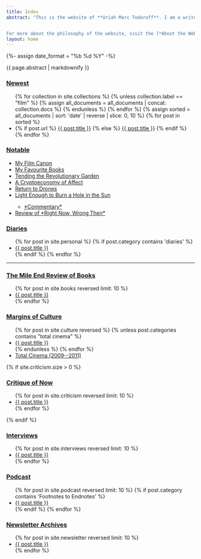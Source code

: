 ```yaml
---
title: Index
abstract: "This is the website of **Uriah Marc Todoroff**. I am a writer interested in contemporary life. Below you will find links to my writing, which includes criticism and narrative experiments. This website is an *outsider* project that combines design, information architecture, and literary craft.


For more about the philosophy of the website, visit the [*About the Website*](/about) page; for more about me and my [contact information](/links#contact), visit the [*About the Author*](/links) page. Subscribe to the [newsletter](https://news.umt.world) to receive updates in your inbox. The index below contains [critical writing](/index#culture), [book reviews](/index#books) and craft essays, and [interviews](/index#interviews) on philosophy and politics. There is a secret narrative hidden in the [margins](/diaries)."
layout: home
---
```


{%- assign date_format =  "%b %d %Y" -%}

<article itemscope itemtype="http://schema.org/WebPage">
<div class="markdownBody" id="markdownBody" itemprop="mainContentOfPage">
<aside class="index abstract" itemprop="description">{{ page.abstract | markdownify }}</aside>

<section id="new" itemprop="hasPart" itemscope itemtype="http://schema.org/SiteNavigationElement">
<h1 class="index-heading"><a href="/changes" title="Reverse chronological list of additions to the website.">Newest</a></h1>
<ul class="section-link-list">
{% for collection in site.collections %}
{% unless collection.label == "film" %}
{% assign all_documents = all_documents | concat: collection.docs %}
{% endunless %}
{% endfor %}
{% assign sorted = all_documents | sort: 'date' | reverse | slice: 0, 10 %}
{% for post in sorted %}
<li>
{% if post.url %}
<a href="{{ post.url }}" itemprop="url"><span itemprop="name">{{ post.title }}</span></a>
{% else %}
<a href="{{ post.slug }}" title="{{ post.title }}, posted on {{ post.date | date: site.date_format }}.">{{ post.title }}</a>
{% endif %}
</li>
{% endfor %}
</ul>
</section>

<section id="notable" itemprop="hasPart" itemscope itemtype="http://schema.org/SiteNavigationElement">
<h1 class="index-heading"><a href="#notable" title="All the work that I am most proud of.">Notable</a></h1>
<ul class="section-link-list">
<li>
<a href="https://letterboxd.com/theinvertedform/list/my-personal-canon/">My Film Canon</a>
</li>
<li>
<a href="https://www.goodreads.com/review/list/122256622-uriah-todoroff?shelf=favourites">My Favourite Books</a>
</li>
<li>
<a href="/interviews/tending-the-revolutionary-garden">Tending the Revolutionary Garden</a>
</li>
<li>
<a href="/interviews/a-cryptoeconomy-of-affect">A Cryptoeconomy of Affect</a>
</li>
<li>
<a href="/culture/drones">Return to Drones</a>
</li>
<li>
<a href="/culture/light-enough-to-burn-a-hole-in-the-sun">Light Enough to Burn a Hole in the Sun</a>
</li>
<ul>
<li>
<a href="/commentary-on-light">*Commentary*</a>
</li>
</ul>
<li>
<a href="https://letterboxd.com/theinvertedform/film/right-now-wrong-then/">Review of *Right Now, Wrong Then*</a>
</li>
</ul>
</section>

<section id="diaries" itemprop="hasPart" itemscope itemtype="http://schema.org/SiteNavigationElement">
<h1 class="index-heading"><a href="/diaries" title="A fictionalized diary.">Diaries</a></h1>
<ul class="section-link-list">
{% for post in site.personal %}
{% if post.category contains 'diaries' %}
<li>
<a href="{{ post.url }}" itemprop="url">
<span itemprop="name">{{ post.title }}</span>
</a>
</li>
{% endif %}
{% endfor %}
</ul>
</section>

<hr class="index-section-ornament" >

<section id="books" itemprop="hasPart" itemscope itemtype="http://schema.org/SiteNavigationElement">
<h1 class="index-heading"><a href="/index#books" title="The umt.world Review of Books">The Mile End Review of Books</a></h1>
<ul class="section-link-list">
{% for post in site.books reversed limit: 10 %}
<li>
<a href="{{ post.url }}" itemprop="url">
<span itemprop="name">{{ post.title }}</span>
</a>
</li>
{% endfor %}
</ul>
</section>

<section id="culture" itemprop="hasPart" itemscope itemtype="http://schema.org/SiteNavigationElement">
<h1 class="index-heading"><a href="/index#culture" title="Writing on all cultural objects that are not books.">Margins of Culture</a></h1>
<ul class="section-link-list">
{% for post in site.culture reversed %}
{% unless post.categories contains "total cinema" %}
<li>
<a href="{{ post.url }}" itemprop="url">
<span itemprop="name">{{ post.title }}</span>
</a>
</li>
{% endunless %}
{% endfor %}
<li>
<a href=/total-cinema>Total Cinema (2009--2011)</a>
</li>
</ul>
</section>

{% if site.criticism.size > 0 %}
<section id="criticism" itemprop="hasPart" itemscope itemtype="http://schema.org/SiteNavigationElement">
<h1 class="index-heading"><a href="/reviews" title="Criticism deals with more abstract and theoretical issues.">Critique of Now</a></h1>
<ul class="section-link-list">
{% for post in site.criticism reversed limit: 10 %}
<li>
<a href="{{ post.url }}" itemprop="url">
<span itemprop="name">{{ post.title }}</span>
</a>
</li>
{% endfor %}
</ul>
</section>
{% endif %}

<section id="interviews" itemprop="hasPart" itemscope itemtype="http://schema.org/SiteNavigationElement">
<h1 class="index-heading"><a href="/index#interviews" title="Interviews conducted by me, and of me.">Interviews</a></h1>
<ul class="section-link-list">
{% for post in site.interviews reversed limit: 10 %}
<li>
<a href="{{ post.url }}" itemprop="url">
<span itemprop="name">{{ post.title }}</span>
</a>
</li>
{% endfor %}
</ul>
</section>

<!--
<section id="stories">
<h1 class="index-heading" id="stories"><a href="/index#stories">Tales of the Turbo Age</a></h1>
<ul class="section-link-list">
{% for post in site.stories reversed limit: 10 %}
<li><a href="{{ post.url }}" title="{{ post.title}}, posted on {{ post.date | date: "%b %-d, %Y" }}">{{ post.title }}</a>
{% if post.description %}<em>{{ post.description }}</em>{% endif %}
</li>
{% endfor %}
</ul>
</section>
-->

<section id="podcast" itemprop="hasPart" itemscope itemtype="http://schema.org/SiteNavigationElement">
<h1 class="index-heading"><a href="/podcast" title="A podcast from when we all got into left communism during the pandemic.">Podcast</a></h1>
<ul class="section-link-list">
{% for post in site.podcast reversed limit: 10 %}
{% if post.category contains 'Footnotes to Endnotes' %}
<li>
<a href="podcast#{{ post.slug }}" itemprop="url">
<span itemprop="name">{{ post.title }}</span>
</a>
</li>
{% endif %}
{% endfor %}
</ul>
</section>

<section id="newsletter" itemprop="hasPart" itemscope itemtype="http://schema.org/SiteNavigationElement">
<h1 class="index-heading"><a href="/newsletter" title="The culture diary of an artworld outsider.">Newsletter Archives</a></h1>
<ul class="section-link-list">
{% for post in site.newsletter reversed limit: 10 %}
<li>
<a href="{{ post.url }}" itemprop="url">
<span itemprop="name">{{ post.title }}</span>
</a>
</li>
{% endfor %}
</ul>
</section>

</div>
</article>
